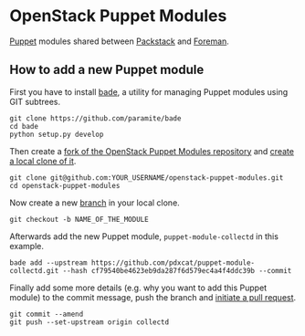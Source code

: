 OpenStack Puppet Modules
========================

[Puppet](http://puppetlabs.com/puppet/puppet-open-source) modules shared between
[Packstack](https://github.com/stackforge/packstack) and [Foreman](http://theforeman.org/).

How to add a new Puppet module
------------------------------

First you have to install [bade](https://github.com/paramite/bade), a utility
for managing Puppet modules using GIT subtrees.

    git clone https://github.com/paramite/bade
    cd bade
    python setup.py develop

Then create a [fork of the OpenStack Puppet Modules repository](https://help.github.com/articles/fork-a-repo/)
and [create a local clone of it](https://help.github.com/articles/fork-a-repo/#step-2-create-a-local-clone-of-your-fork).

    git clone git@github.com:YOUR_USERNAME/openstack-puppet-modules.git
    cd openstack-puppet-modules

Now create a new [branch](http://git-scm.com/book/en/v2/Git-Branching-Basic-Branching-and-Merging) in your local clone.

    git checkout -b NAME_OF_THE_MODULE

Afterwards add the new Puppet module, `puppet-module-collectd` in this example.

    bade add --upstream https://github.com/pdxcat/puppet-module-collectd.git --hash cf79540be4623eb9da287f6d579ec4a4f4ddc39b --commit

Finally add some more details (e.g. why you want to add this Puppet module)
to the commit message, push the branch and [initiate a pull request](https://help.github.com/articles/using-pull-requests/#initiating-the-pull-request).

    git commit --amend
    git push --set-upstream origin collectd

